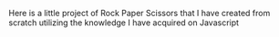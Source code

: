 Here is a little project of Rock Paper Scissors that I have created from scratch utilizing the knowledge I have acquired on Javascript
